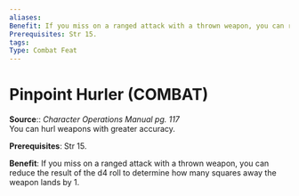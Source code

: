```yaml
---
aliases: 
Benefit: If you miss on a ranged attack with a thrown weapon, you can reduce the result of the d4 roll to determine how many squares away the weapon lands by 1.
Prerequisites: Str 15.
tags: 
Type: Combat Feat
---
```


# Pinpoint Hurler (COMBAT)

**Source**:: _Character Operations Manual pg. 117_  
You can hurl weapons with greater accuracy.

**Prerequisites**: Str 15.

**Benefit**: If you miss on a ranged attack with a thrown weapon, you can reduce the result of the d4 roll to determine how many squares away the weapon lands by 1.
